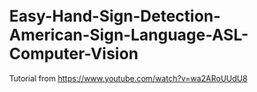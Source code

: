 # Easy-Hand-Sign-Detection-American-Sign-Language-ASL-Computer-Vision
Tutorial from https://www.youtube.com/watch?v=wa2ARoUUdU8
